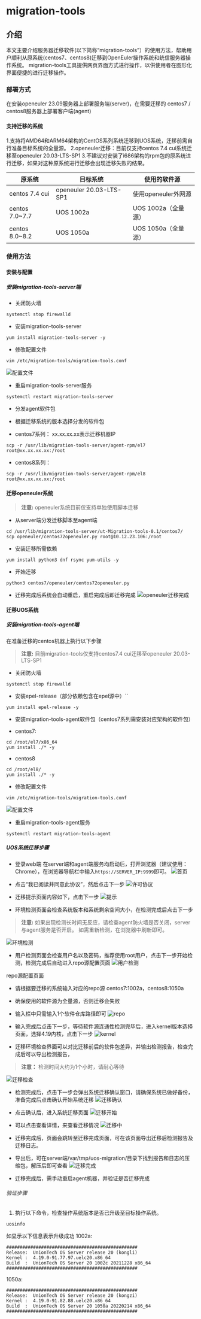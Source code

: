 # migration-tools

## 介绍

本文主要介绍服务器迁移软件(以下简称“migration-tools”）的使用方法，帮助用户顺利从原系统(centos7、centos8)迁移到OpenEuler操作系统和统信服务器操作系统。
migration-tools工具提供网页界面方式进行操作，以供使用者在图形化界面便捷的进行迁移操作。

### 部署方式

在安装openeuler 23.09服务器上部署服务端(server)，在需要迁移的 centos7 / centos8服务器上部署客户端(agent)

#### 支持迁移的系统

1.支持将AMD64和ARM64架构的CentOS系列系统迁移到UOS系统，迁移前需自行准备目标系统的全量源。
2.openeuler迁移：目前仅支持centos 7.4 cui系统迁移至openeuler 20.03-LTS-SP1
3.不建议对安装了i686架构的rpm包的原系统进行迁移，如果对这种原系统进行迁移会出现迁移失败的结果。

|原系统|目标系统|使用的软件源|
|---|---|---|
|centos 7.4 cui|openeuler 20.03-LTS-SP1|使用openeuler外网源|
|centos 7.0~7.7|UOS 1002a|UOS 1002a（全量源）|
|centos 8.0~8.2|UOS 1050a|UOS 1050a（全量源）|

### 使用方法

#### 安装与配置

##### 安装migration-tools-server端

- 关闭防火墙

``` shell
systemctl stop firewalld
```

- 安装migration-tools-server

``` shell
yum install migration-tools-server -y
```

- 修改配置文件

``` shell
vim /etc/migration-tools/migration-tools.conf
```

![配置文件](./figures/migration-tools-conf.png)

- 重启migration-tools-server服务

``` shell
systemctl restart migration-tools-server
```

- 分发agent软件包

- 根据迁移系统的版本选择分发的软件包
- centos7系列：
xx.xx.xx.xx表示迁移机器IP

``` shell
scp -r /usr/lib/migration-tools-server/agent-rpm/el7 root@xx.xx.xx.xx:/root
```

- centos8系列：

``` shell
scp -r /usr/lib/migration-tools-server/agent-rpm/el8 root@xx.xx.xx.xx:/root
```

#### 迁移openeuler系统

>**注意:** openeuler系统目前仅支持单独使用脚本迁移

- 从server端分发迁移脚本至agent端

``` shell
cd /usr/lib/migration-tools-server/ut-Migration-tools-0.1/centos7/
scp openeuler/centos72openeuler.py root@10.12.23.106:/root
```

- 安装迁移所需依赖

``` shell
yum install python3 dnf rsync yum-utils -y
```

- 开始迁移

``` shell
python3 centos7/openeuler/centos72openeuler.py
```

- 迁移完成后系统会自动重启，重启完成后即迁移完成
![openeuler迁移完成](./figures/openeuler-migration-complete.png)

#### 迁移UOS系统

##### 安装migration-tools-agent端

在准备迁移的centos机器上执行以下步骤
>**注意:** 目前migration-tools仅支持centos7.4 cui迁移至openeuler 20.03-LTS-SP1

- 关闭防火墙

``` shell
systemctl stop firewalld
```

- 安装epel-release（部分依赖包含在epel源中）``

``` shell
yum install epel-release -y
```

- 安装migration-tools-agent软件包（centos7系列需安装对应架构的软件包）

- centos7:

``` shell
cd /root/el7/x86_64
yum install ./* -y
```

- centos8

``` shell
cd /root/el8/
yum install ./* -y
```

- 修改配置文件

``` shell
vim /etc/migration-tools/migration-tools.conf
```

![配置文件](./figures/migration-tools-conf.png)

- 重启migration-tools-agent服务

``` shell
systemctl restart migration-tools-agent
```

##### UOS系统迁移步骤

- 登录web端
在server端和agent端服务均启动后，打开浏览器（建议使用：Chrome），在浏览器导航栏中输入`https://SERVER_IP:9999`即可。
![首页](./figures/首页.png)

- 点击“我已阅读并同意此协议”，然后点击下一步
![许可协议](./figures/许可协议.png)

- 迁移提示页面内容如下，点击下一步
![提示](./figures/提示.png)

- 环境检测页面会检查系统版本和系统剩余空间大小，在检测完成后点击下一步

>**注意:** 如果出现检测长时间无反应，请检查agent防火墙是否关闭，server与agent服务是否开启。
> 如需重新检测，在浏览器中刷新即可。

![环境检测](./figures/环境检测.png)

- 用户检测页面会检查用户名以及密码，推荐使用root用户，点击下一步开始检测，检测完成后自动进入repo源配置页面
![用户检测](./figures/用户检测.png)

repo源配置页面

- 请根据要迁移的系统输入对应的repo源
   centos7:1002a，centos8:1050a

- 确保使用的软件源为全量源，否则迁移会失败

- 输入栏中只需输入1个软件仓库路径即可
![repo](./figures/repo.png)

- 输入完成后点击下一步，等待软件源连通性检测完毕后，进入kernel版本选择页面，选择4.19内核，点击下一步
![kernel](./figures/kernel.png)

- 迁移环境检查界面可以对比迁移前后的软件包差异，并输出检测报告，检查完成后可以导出检测报告，

> **注意：** 检测时间大约为1个小时，请耐心等待

![迁移检查](./figures/迁移检查.png)

- 检测完成后，点击下一步会弹出系统迁移确认窗口，请确保系统已做好备份，准备完成后点击确认开始系统迁移
![迁移确认](./figures/迁移确认.png)

- 点击确认后，进入系统迁移页面
![迁移开始](./figures/迁移开始.png)

- 可以点击查看详情，来查看迁移情况
![迁移中](./figures/迁移中.png)

- 迁移完成后，页面会跳转至迁移完成页面，可在该页面导出迁移后检测报告及迁移日志。
- 导出后，可在server端/var/tmp/uos-migration/目录下找到报告和日志的压缩包，解压后即可查看
![迁移完成](./figures/迁移完成.png)

- 迁移完成后，需手动重启agent机器，并验证是否迁移完成

###### 验证步骤

1. 执行以下命令，检查操作系统版本是否已升级至目标操作系统。

``` shell
uosinfo
```

如显示以下信息表示升级成功
1002a:
``` shell
#################################################
Release:  UnionTech OS Server release 20 (kongli)
Kernel :  4.19.0-91.77.97.uelc20.x86_64
Build  :  UnionTech OS Server 20 1002c 20211228 x86_64
#################################################
```

1050a:
``` shell
#################################################
Release:  UnionTech OS Server release 20 (kongzi)
Kernel :  4.19.0-91.82.88.uelc20.x86_64
Build  :  UnionTech OS Server 20 1050a 20220214 x86_64
#################################################
```
